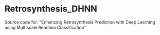 # Retrosynthesis_DHNN
Source code for:
"Enhancing Retrosynthesis Prediction with Deep Learning using Multiscale Reaction Classiﬁcation"
